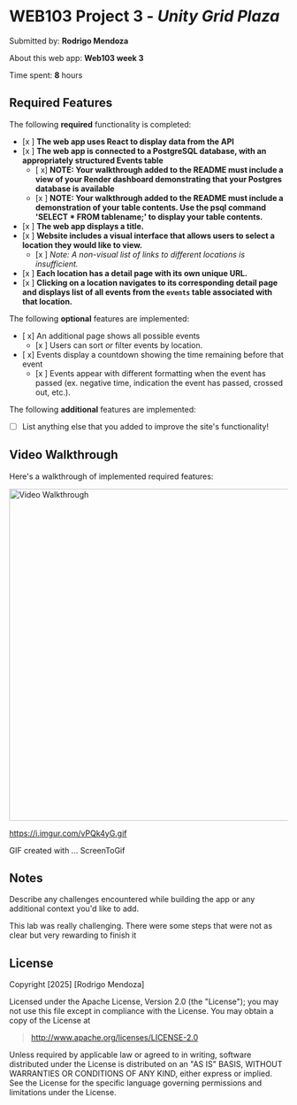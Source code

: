 # WEB103 Project 3 - *Unity Grid Plaza*

Submitted by: **Rodrigo Mendoza**

About this web app: **Web103 week 3**

Time spent: **8** hours

## Required Features

The following **required** functionality is completed:

<!-- Make sure to check off completed functionality below -->

- [x ] **The web app uses React to display data from the API**
- [x ] **The web app is connected to a PostgreSQL database, with an appropriately structured Events table**
  - [ x]  **NOTE: Your walkthrough added to the README must include a view of your Render dashboard demonstrating that your Postgres database is available**
  - [x ]  **NOTE: Your walkthrough added to the README must include a demonstration of your table contents. Use the psql command 'SELECT * FROM tablename;' to display your table contents.**
- [x ] **The web app displays a title.**
- [x ] **Website includes a visual interface that allows users to select a location they would like to view.**
  - [x ] *Note: A non-visual list of links to different locations is insufficient.* 
- [x ] **Each location has a detail page with its own unique URL.**
- [x ] **Clicking on a location navigates to its corresponding detail page and displays list of all events from the `events` table associated with that location.**

The following **optional** features are implemented:

- [ x] An additional page shows all possible events
  - [x ] Users can sort *or* filter events by location.
- [ x] Events display a countdown showing the time remaining before that event
  - [x ] Events appear with different formatting when the event has passed (ex. negative time, indication the event has passed, crossed out, etc.).

The following **additional** features are implemented:

- [ ] List anything else that you added to improve the site's functionality!

## Video Walkthrough

Here's a walkthrough of implemented required features:

<img src="https://i.imgur.com/vPQk4yG.gif" title="Video Walkthrough" width="600" alt="Video Walkthrough" />

https://i.imgur.com/vPQk4yG.gif

<!-- Replace this with whatever GIF tool you used! -->
GIF created with ...  ScreenToGif
<!-- Recommended tools:
[Kap](https://getkap.co/) for macOS
[ScreenToGif](https://www.screentogif.com/) for Windows
[peek](https://github.com/phw/peek) for Linux. -->

## Notes

Describe any challenges encountered while building the app or any additional context you'd like to add.

This lab was really challenging. There were some steps that were not as clear but very rewarding to finish it

## License

Copyright [2025] [Rodrigo Mendoza]

Licensed under the Apache License, Version 2.0 (the "License"); you may not use this file except in compliance with the License. You may obtain a copy of the License at

> http://www.apache.org/licenses/LICENSE-2.0

Unless required by applicable law or agreed to in writing, software distributed under the License is distributed on an "AS IS" BASIS, WITHOUT WARRANTIES OR CONDITIONS OF ANY KIND, either express or implied. See the License for the specific language governing permissions and limitations under the License.
